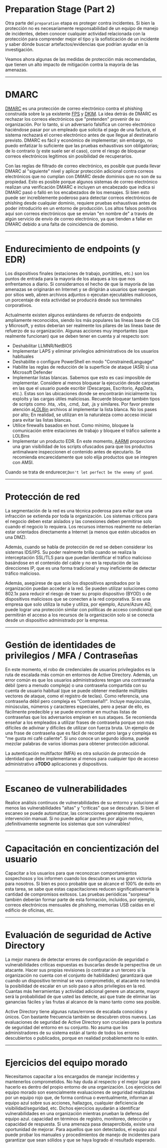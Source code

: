# Preparation Stage (Part 2)

Otra parte del `preparation` etapa es proteger contra incidentes. Si bien la protección no es necesariamente responsabilidad de un equipo de manejo de incidentes, deben conocer cualquier actividad relacionada con la protección para comprender mejor el tipo y la sofisticación de un incidente y saber dónde buscar artefactos/evidencias que podrían ayudar en la investigación.

Veamos ahora algunas de las medidas de protección más recomendadas, que tienen un alto impacto de mitigación contra la mayoría de las amenazas.

---

# **DMARC**

[DMARC](https://dmarcly.com/blog/how-to-implement-dmarc-dkim-spf-to-stop-email-spoofing-phishing-the-definitive-guide#what-is-dmarc) es una protección de correo electrónico contra el phishing construida sobre la ya existente [FPS](https://dmarcly.com/blog/how-to-implement-dmarc-dkim-spf-to-stop-email-spoofing-phishing-the-definitive-guide#what-is-spf) y [DKIM](https://dmarcly.com/blog/how-to-implement-dmarc-dkim-spf-to-stop-email-spoofing-phishing-the-definitive-guide#what-is-dkim). La idea detrás de DMARC es rechazar los correos electrónicos que "pretenden" provenir de su organización. Por lo tanto, si un adversario falsifica un correo electrónico haciéndose pasar por un empleado que solicita el pago de una factura, el sistema rechazará el correo electrónico antes de que llegue al destinatario previsto. DMARC es fácil y económico de implementar; sin embargo, no puedo enfatizar lo suficiente que las pruebas exhaustivas son obligatorias; de lo contrario (y este suele ser el caso), corre el riesgo de bloquear correos electrónicos legítimos sin posibilidad de recuperarlos.

Con las reglas de filtrado de correo electrónico, es posible que pueda llevar DMARC al "siguiente" nivel y aplicar protección adicional contra correos electrónicos que no cumplan con DMARC desde dominios que no son de su propiedad. Esto es posible porque algunos sistemas de correo electrónico realizan una verificación DMARC e incluyen un encabezado que indica si DMARC pasó o falló en los encabezados de los mensajes. Si bien esto puede ser increíblemente poderoso para detectar correos electrónicos de phishing desde cualquier dominio, requiere pruebas exhaustivas antes de poder introducirlo en un entorno de producción. Los altos falsos positivos aquí son correos electrónicos que se envían "en nombre de" a través de algún servicio de envío de correo electrónico, ya que tienden a fallar en DMARC debido a una falta de coincidencia de dominio.

---

# **Endurecimiento de endpoints (y EDR)**

Los dispositivos finales (estaciones de trabajo, portátiles, etc.) son los puntos de entrada para la mayoría de los ataques a los que nos enfrentamos a diario. Si consideramos el hecho de que la mayoría de las amenazas se originarán en Internet y se dirigirán a usuarios que navegan por sitios web, abren archivos adjuntos o ejecutan ejecutables maliciosos, un porcentaje de esta actividad se producirá desde sus terminales corporativos.

Actualmente existen algunos estándares de refuerzo de endpoints ampliamente reconocidos, siendo los más populares las líneas base de CIS y Microsoft, y estos deberían ser realmente los pilares de las líneas base de refuerzo de su organización. Algunas acciones muy importantes (que realmente funcionan) que se deben tener en cuenta y al respecto son:

- Deshabilitar LLMNR/NetBIOS
- Implementar LAPS y eliminar privilegios administrativos de los usuarios habituales
- Deshabilite o configure PowerShell en modo "ConstrainedLanguage"
- Habilite las reglas de reducción de la superficie de ataque (ASR) si usa Microsoft Defender
- Implementar listas blancas. Sabemos que esto es casi imposible de implementar. Considere al menos bloquear la ejecución desde carpetas en las que el usuario puede escribir (Descargas, Escritorio, AppData, etc.). Estas son las ubicaciones donde se encontrarán inicialmente los exploits y las cargas útiles maliciosas. Recuerde bloquear también tipos de scripts como .hta, .vbs, .cmd, .bat, .js y similares. Por favor preste atención a[LOLBin](https://lolbas-project.github.io/) archivos al implementar la lista blanca. No los pases por alto; En realidad, se utilizan en la naturaleza como acceso inicial para evitar las listas blancas.
- Utilice firewalls basados ​​en host. Como mínimo, bloquee la comunicación entre estaciones de trabajo y bloquee el tráfico saliente a LOLBins
- Implementar un producto EDR. En este momento, [AARMI](https://learn.microsoft.com/en-us/windows/win32/amsi/how-amsi-helps) proporciona una gran visibilidad de los scripts ofuscados para que los productos antimalware inspeccionen el contenido antes de ejecutarlo. Se recomienda encarecidamente que solo elija productos que se integren con AMSI.

Cuando se trata de endurecer,`Don't let perfect be the enemy of good`.

---

# **Protección de red**

La segmentación de la red es una técnica poderosa para evitar que una infracción se extienda por toda la organización. Los sistemas críticos para el negocio deben estar aislados y las conexiones deben permitirse solo cuando el negocio lo requiera. Los recursos internos realmente no deberían estar orientados directamente a Internet (a menos que estén ubicados en una DMZ).

Además, cuando se habla de protección de red se deben considerar los sistemas IDS/IPS. Su poder realmente brilla cuando se realiza la interceptación SSL/TLS para que puedan identificar el tráfico malicioso basándose en el contenido del cable y no en la reputación de las direcciones IP, que es una forma tradicional y muy ineficiente de detectar tráfico malicioso.

Además, asegúrese de que solo los dispositivos aprobados por la organización puedan acceder a la red. Se pueden utilizar soluciones como 802.1x para reducir el riesgo de traer su propio dispositivo (BYOD) o de dispositivos maliciosos que se conecten a la red corporativa. Si es una empresa que solo utiliza la nube y utiliza, por ejemplo, Azure/Azure AD, puede lograr una protección similar con políticas de acceso condicional que permitirán el acceso a los recursos de la organización solo si se conecta desde un dispositivo administrado por la empresa.

---

# **Gestión de identidades de privilegios / MFA / Contraseñas**

En este momento, el robo de credenciales de usuarios privilegiados es la ruta de escalada más común en entornos de Active Directory. Además, un error común es que los usuarios administradores tengan una contraseña débil (pero a menudo compleja) o una contraseña compartida con su cuenta de usuario habitual (que se puede obtener mediante múltiples vectores de ataque, como el registro de teclas). Como referencia, una contraseña débil pero compleja es "Contraseña1!". Incluye mayúsculas, minúsculas, números y caracteres especiales, pero a pesar de ello, es fácilmente predecible y se puede encontrar en muchas listas de contraseñas que los adversarios emplean en sus ataques. Se recomienda enseñar a los empleados a utilizar frases de contraseña porque son más difíciles de adivinar y difíciles de utilizar con fuerza bruta. Un ejemplo de una frase de contraseña que es fácil de recordar pero larga y compleja es "me gusta mi café caliente". Si uno conoce un segundo idioma, puede mezclar palabras de varios idiomas para obtener protección adicional.

La autenticación multifactor (MFA) es otra solución de protección de identidad que debe implementarse al menos para cualquier tipo de acceso administrativo a**TODO** aplicaciones y dispositivos.

---

# **Escaneo de vulnerabilidades**

Realice análisis continuos de vulnerabilidades de su entorno y solucione al menos las vulnerabilidades "altas" y "críticas" que se descubran. Si bien el escaneo se puede automatizar, las correcciones generalmente requieren intervención manual. Si no puede aplicar parches por algún motivo, ¡definitivamente segmente los sistemas que son vulnerables!

---

# **Capacitación en concientización del usuario**

Capacitar a los usuarios para que reconozcan comportamientos sospechosos y los informen cuando los descubran es una gran victoria para nosotros. Si bien es poco probable que se alcance el 100% de éxito en esta tarea, se sabe que estas capacitaciones reducen significativamente la cantidad de compromisos exitosos. Las pruebas periódicas "sorpresa" también deberían formar parte de esta formación, incluidos, por ejemplo, correos electrónicos mensuales de phishing, memorias USB caídas en el edificio de oficinas, etc.

---

# **Evaluación de seguridad de Active Directory**

La mejor manera de detectar errores de configuración de seguridad o vulnerabilidades críticas expuestas es buscarlas desde la perspectiva de un atacante. Hacer sus propias revisiones (o contratar a un tercero si la organización no cuenta con el conjunto de habilidades) garantizará que cuando un dispositivo terminal se vea comprometido, el atacante no tendrá la posibilidad de escalar en un solo paso a altos privilegios en la red. Cuantas más herramientas y actividad adicional genere un atacante, mayor será la probabilidad de que usted las detecte, así que trate de eliminar las ganancias fáciles y las frutas al alcance de la mano tanto como sea posible.

Active Directory tiene algunas rutas/errores de escalada conocidos y únicos. Con bastante frecuencia también se descubren otros nuevos. Las evaluaciones de seguridad de Active Directory son cruciales para la postura de seguridad del entorno en su conjunto. No asuma que los administradores de su sistema están al tanto de todos los errores descubiertos o publicados, porque en realidad probablemente no lo estén.

---

# **Ejercicios del equipo morado**

Necesitamos capacitar a los encargados de manejar incidentes y mantenerlos comprometidos. No hay duda al respecto y el mejor lugar para hacerlo es dentro del propio entorno de una organización. Los ejercicios del equipo morado son esencialmente evaluaciones de seguridad realizadas por un equipo rojo que, de forma continua o eventualmente, informan al equipo azul sobre sus acciones, hallazgos, cualquier deficiencia de visibilidad/seguridad, etc. Dichos ejercicios ayudarán a identificar vulnerabilidades en una organización mientras prueban la defensa del equipo azul. capacidad en términos de registro, monitoreo, detección y capacidad de respuesta. Si una amenaza pasa desapercibida, existe una oportunidad de mejorar. Para aquellos que son detectados, el equipo azul puede probar los manuales y procedimientos de manejo de incidentes para garantizar que sean sólidos y que se haya logrado el resultado esperado.